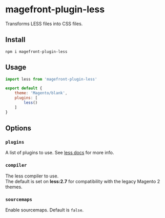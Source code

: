 # magefront-plugin-less

Transforms LESS files into CSS files.

## Install

    npm i magefront-plugin-less

## Usage

```js
import less from 'magefront-plugin-less'

export default {
    theme: 'Magento/blank',
    plugins: [
        less()
    ]
}
```

## Options

### `plugins`

A list of plugins to use. See [less docs](http://lesscss.org/usage/#plugins) for more info.

### `compiler`

The less compiler to use.<br>
The default is set on **less:2.7** for compatibility with the legacy Magento 2 themes.

### `sourcemaps`

Enable sourcemaps. Default is `false`.
